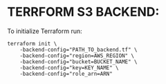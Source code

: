# TERRFORM S3 BACKEND:

To initialize Terraform run:
```
terraform init \
    -backend-config="PATH_TO_backend.tf" \
    -backend-config="region=AWS_REGION" \
    -backend-config="bucket=BUCKET_NAME" \
    -backend-config="key=KEY_NAME" \
    -backend-config="role_arn=ARN"
```
